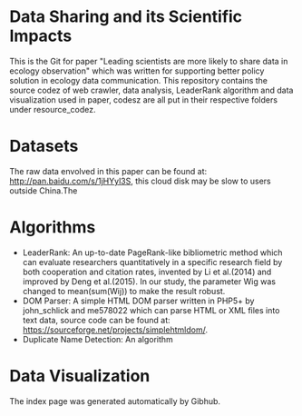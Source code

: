 # Data Sharing and its Scientific Impacts  
This is the Git for paper "Leading scientists are more likely to share data in ecology observation" which was written for supporting better policy solution in ecology data communication. This repository contains the source codez of web crawler, data analysis, LeaderRank algorithm and data visualization used in paper, codesz are all put in their respective folders under resource_codez.

# Datasets
The raw data envolved in this paper can be found at: http://pan.baidu.com/s/1jHYyl3S, this cloud disk may be slow to users outside China.The 

# Algorithms
* LeaderRank: An up-to-date PageRank-like bibliometric method which can evaluate researchers quantitatively in a specific research field by both cooperation and citation rates, invented by Li et al.(2014) and improved by Deng et al.(2015). In our study, the parameter Wig was changed to mean(sum(Wij)) to make the result robust.
* DOM Parser: A simple HTML DOM parser written in PHP5+ by john_schlick and me578022 which can parse HTML or XML files into text data, source code can be found at: https://sourceforge.net/projects/simplehtmldom/.
* Duplicate Name Detection: An algorithm

# Data Visualization


The index page was generated automatically by Gibhub.
